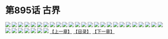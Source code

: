 # 第895话 古界
![](https://mhpic.xiaomingtaiji.net/comic/D/斗破苍穹/第895话F0_319002/1.jpg-zymk.middle.webp)
![](https://mhpic.xiaomingtaiji.net/comic/D/斗破苍穹/第895话F0_319002/2.jpg-zymk.middle.webp)
![](https://mhpic.xiaomingtaiji.net/comic/D/斗破苍穹/第895话F0_319002/3.jpg-zymk.middle.webp)
![](https://mhpic.xiaomingtaiji.net/comic/D/斗破苍穹/第895话F0_319002/4.jpg-zymk.middle.webp)
![](https://mhpic.xiaomingtaiji.net/comic/D/斗破苍穹/第895话F0_319002/5.jpg-zymk.middle.webp)
![](https://mhpic.xiaomingtaiji.net/comic/D/斗破苍穹/第895话F0_319002/6.jpg-zymk.middle.webp)
![](https://mhpic.xiaomingtaiji.net/comic/D/斗破苍穹/第895话F0_319002/7.jpg-zymk.middle.webp)
![](https://mhpic.xiaomingtaiji.net/comic/D/斗破苍穹/第895话F0_319002/8.jpg-zymk.middle.webp)
![](https://mhpic.xiaomingtaiji.net/comic/D/斗破苍穹/第895话F0_319002/9.jpg-zymk.middle.webp)
![](https://mhpic.xiaomingtaiji.net/comic/D/斗破苍穹/第895话F0_319002/10.jpg-zymk.middle.webp)
![](https://mhpic.xiaomingtaiji.net/comic/D/斗破苍穹/第895话F0_319002/11.jpg-zymk.middle.webp)
![](https://mhpic.xiaomingtaiji.net/comic/D/斗破苍穹/第895话F0_319002/12.jpg-zymk.middle.webp)
![](https://mhpic.xiaomingtaiji.net/comic/D/斗破苍穹/第895话F0_319002/13.jpg-zymk.middle.webp)
![](https://mhpic.xiaomingtaiji.net/comic/D/斗破苍穹/第895话F0_319002/14.jpg-zymk.middle.webp)
![](https://mhpic.xiaomingtaiji.net/comic/D/斗破苍穹/第895话F0_319002/15.jpg-zymk.middle.webp)
![](https://mhpic.xiaomingtaiji.net/comic/D/斗破苍穹/第895话F0_319002/16.jpg-zymk.middle.webp)
![](https://mhpic.xiaomingtaiji.net/comic/D/斗破苍穹/第895话F0_319002/17.jpg-zymk.middle.webp)
![](https://mhpic.xiaomingtaiji.net/comic/D/斗破苍穹/第895话F0_319002/18.jpg-zymk.middle.webp)
![](https://mhpic.xiaomingtaiji.net/comic/D/斗破苍穹/第895话F0_319002/19.jpg-zymk.middle.webp)
![](https://mhpic.xiaomingtaiji.net/comic/D/斗破苍穹/第895话F0_319002/20.jpg-zymk.middle.webp)
![](https://mhpic.xiaomingtaiji.net/comic/D/斗破苍穹/第895话F0_319002/21.jpg-zymk.middle.webp)
![](https://mhpic.xiaomingtaiji.net/comic/D/斗破苍穹/第895话F0_319002/22.jpg-zymk.middle.webp)
![](https://mhpic.xiaomingtaiji.net/comic/D/斗破苍穹/第895话F0_319002/23.jpg-zymk.middle.webp)
![](https://mhpic.xiaomingtaiji.net/comic/D/斗破苍穹/第895话F0_319002/24.jpg-zymk.middle.webp)
![](https://mhpic.xiaomingtaiji.net/comic/D/斗破苍穹/第895话F0_319002/25.jpg-zymk.middle.webp)
![](https://mhpic.xiaomingtaiji.net/comic/D/斗破苍穹/第895话F0_319002/26.jpg-zymk.middle.webp)
![](https://mhpic.xiaomingtaiji.net/comic/D/斗破苍穹/第895话F0_319002/27.jpg-zymk.middle.webp)
![](https://mhpic.xiaomingtaiji.net/comic/D/斗破苍穹/第895话F0_319002/28.jpg-zymk.middle.webp)
![](https://mhpic.xiaomingtaiji.net/comic/D/斗破苍穹/第895话F0_319002/29.jpg-zymk.middle.webp)
![](https://mhpic.xiaomingtaiji.net/comic/D/斗破苍穹/第895话F0_319002/30.jpg-zymk.middle.webp)
![](https://mhpic.xiaomingtaiji.net/comic/D/斗破苍穹/第895话F0_319002/31.jpg-zymk.middle.webp)
![](https://mhpic.xiaomingtaiji.net/comic/D/斗破苍穹/第895话F0_319002/32.jpg-zymk.middle.webp)
[【上一章】](./898.md)
[【目录】](./READMD.md)
[【下一章】](./900.md)
